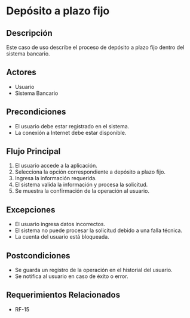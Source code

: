 # Depósito a plazo fijo

## Descripción
Este caso de uso describe el proceso de depósito a plazo fijo dentro del sistema bancario.

## Actores
- Usuario
- Sistema Bancario

## Precondiciones
- El usuario debe estar registrado en el sistema.
- La conexión a Internet debe estar disponible.

## Flujo Principal
1. El usuario accede a la aplicación.
2. Selecciona la opción correspondiente a depósito a plazo fijo.
3. Ingresa la información requerida.
4. El sistema valida la información y procesa la solicitud.
5. Se muestra la confirmación de la operación al usuario.

## Excepciones
- El usuario ingresa datos incorrectos.
- El sistema no puede procesar la solicitud debido a una falla técnica.
- La cuenta del usuario está bloqueada.

## Postcondiciones
- Se guarda un registro de la operación en el historial del usuario.
- Se notifica al usuario en caso de éxito o error.

## Requerimientos Relacionados
- RF-15

